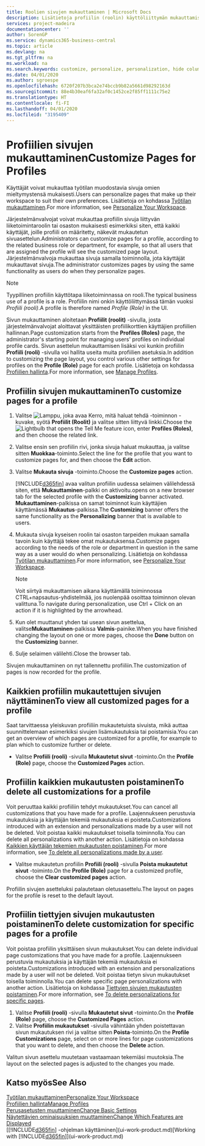 ```yaml
---
title: Roolien sivujen mukauttaminen | Microsoft Docs
description: Lisätietoja profiilin (roolin) käyttöliittymän mukauttamisesta siten, että kaikki käyttäjät, joille kyseinen rooli on määritetty, näkevät mukautetun työtilan.
services: project-madeira
documentationcenter: ''
author: SorenGP
ms.service: dynamics365-business-central
ms.topic: article
ms.devlang: na
ms.tgt_pltfrm: na
ms.workload: na
ms.search.keywords: customize, personalize, personalization, hide columns, remove fields, move fields
ms.date: 04/01/2020
ms.author: sgroespe
ms.openlocfilehash: 6720f207b3bca2e74bccb9b82a5661d98292163d
ms.sourcegitcommit: 88e4b30eaf6fa32af0c1452ce2f85ff1111c75e2
ms.translationtype: HT
ms.contentlocale: fi-FI
ms.lasthandoff: 04/01/2020
ms.locfileid: "3195409"
---
```

# <a name="customize-pages-for-profiles"></a><span data-ttu-id="5c310-103">Profiilien sivujen mukauttaminen</span><span class="sxs-lookup"><span data-stu-id="5c310-103">Customize Pages for Profiles</span></span>
<span data-ttu-id="5c310-104">Käyttäjät voivat mukauttaa työtilan muodostavia sivuja omien mieltymystensä mukaisesti.</span><span class="sxs-lookup"><span data-stu-id="5c310-104">Users can personalize pages that make up their workspace to suit their own preferences.</span></span> <span data-ttu-id="5c310-105">Lisätietoja on kohdassa [Työtilan mukauttaminen](ui-personalization-user.md).</span><span class="sxs-lookup"><span data-stu-id="5c310-105">For more information, see [Personalize Your Workspace](ui-personalization-user.md).</span></span>

<span data-ttu-id="5c310-106">Järjestelmänvalvojat voivat mukauttaa profiilin sivuja liittyvän liiketoimintaroolin tai osaston mukaisesti esimerkiksi siten, että kaikki käyttäjät, joille profiili on määritetty, näkevät mukautetun sivuasettelun.</span><span class="sxs-lookup"><span data-stu-id="5c310-106">Administrators can customize pages for a profile, according to the related business role or department, for example, so that all users that are assigned the profile will see the customized page layout.</span></span> <span data-ttu-id="5c310-107">Järjestelmänvalvoja mukauttaa sivuja samalla toiminnolla, jota käyttäjät mukauttavat sivuja.</span><span class="sxs-lookup"><span data-stu-id="5c310-107">The administrator customizes pages by using the same functionality as users do when they personalize pages.</span></span>

> [!NOTE]
> <span data-ttu-id="5c310-108">Tyypillinen profiilin käyttötapa liiketoiminnassa on rooli.</span><span class="sxs-lookup"><span data-stu-id="5c310-108">The typical business use of a profile is a role.</span></span> <span data-ttu-id="5c310-109">Profiilin nimi onkin käyttöliittymässä tämän vuoksi *Profiili (rooli)*.</span><span class="sxs-lookup"><span data-stu-id="5c310-109">A profile is therefore named *Profile (Role)* in the UI.</span></span>

<span data-ttu-id="5c310-110">Sivun mukauttaminen aloitetaan **Profiilit (roolit)** -sivulla, josta järjestelmänvalvojat aloittavat yksittäisten profiilikorttien käyttäjien profiilien hallinnan.</span><span class="sxs-lookup"><span data-stu-id="5c310-110">Page customization starts from the **Profiles (Roles)** page, the administrator's starting point for managing users' profiles on individual profile cards.</span></span> <span data-ttu-id="5c310-111">Sivun asettelun mukauttamisen lisäksi voi kunkin profiilin **Profiili (rooli)** -sivulla voi hallita useita muita profiilien asetuksia.</span><span class="sxs-lookup"><span data-stu-id="5c310-111">In addition to customizing the page layout, you control various other settings for profiles on the **Profile (Role)** page for each profile.</span></span> <span data-ttu-id="5c310-112">Lisätietoja on kohdassa [Profiilien hallinta](admin-users-profiles-roles.md).</span><span class="sxs-lookup"><span data-stu-id="5c310-112">For more information, see [Manage Profiles](admin-users-profiles-roles.md).</span></span>

## <a name="to-customize-pages-for-a-profile"></a><span data-ttu-id="5c310-113">Profiilin sivujen mukauttaminen</span><span class="sxs-lookup"><span data-stu-id="5c310-113">To customize pages for a profile</span></span>
1. <span data-ttu-id="5c310-114">Valitse ![Lamppu, joka avaa Kerro, mitä haluat tehdä -toiminnon](media/ui-search/search_small.png "Kerro, mitä haluat tehdä") -kuvake, syötä **Profiilit (Roolit)** ja valitse sitten liittyvä linkki.</span><span class="sxs-lookup"><span data-stu-id="5c310-114">Choose the ![Lightbulb that opens the Tell Me feature](media/ui-search/search_small.png "Tell me what you want to do") icon, enter **Profiles (Roles)**, and then choose the related link.</span></span>
2. <span data-ttu-id="5c310-115">Valitse ensin sen profiilin rivi, jonka sivuja haluat mukauttaa, ja valitse sitten **Muokkaa**-toiminto.</span><span class="sxs-lookup"><span data-stu-id="5c310-115">Select the line for the profile that you want to customize pages for, and then choose the **Edit** action.</span></span>
3. <span data-ttu-id="5c310-116">Valitse **Mukauta sivuja** -toiminto.</span><span class="sxs-lookup"><span data-stu-id="5c310-116">Choose the **Customize pages** action.</span></span>

    [!INCLUDE[d365fin](includes/d365fin_md.md)] <span data-ttu-id="5c310-117">avaa valitun profiilin uudessa selaimen välilehdessä siten, että **Mukauttaminen**-palkki on aktivoitu.</span><span class="sxs-lookup"><span data-stu-id="5c310-117">opens on a new browser tab for the selected profile with the **Customizing** banner activated.</span></span> <span data-ttu-id="5c310-118">**Mukauttaminen**-palkissa on samat toiminnot kuin käyttäjien käyttämässä **Mukautus**-palkissa.</span><span class="sxs-lookup"><span data-stu-id="5c310-118">The **Customizing** banner offers the same functionality as the **Personalizing** banner that is available to users.</span></span>

4. <span data-ttu-id="5c310-119">Mukauta sivuja kyseisen roolin tai osaston tarpeiden mukaan samalla tavoin kuin käyttäjä tekee omat mukautuksensa.</span><span class="sxs-lookup"><span data-stu-id="5c310-119">Customize pages according to the needs of the role or department in question in the same way as a user would do when personalizing.</span></span> <span data-ttu-id="5c310-120">Lisätietoja on kohdassa [Työtilan mukauttaminen](ui-personalization-user.md).</span><span class="sxs-lookup"><span data-stu-id="5c310-120">For more information, see [Personalize Your Workspace](ui-personalization-user.md).</span></span>

    > [!NOTE]
    > <span data-ttu-id="5c310-121">Voit siirtyä mukauttamisen aikana käyttämällä toiminnossa CTRL+napsautus-yhdistelmää, jos nuolenpää osoittaa toiminnon olevan valittuna.</span><span class="sxs-lookup"><span data-stu-id="5c310-121">To navigate during personalization, use Ctrl + Click on an action if it is highlighted by the arrowhead.</span></span>

5. <span data-ttu-id="5c310-122">Kun olet muuttanut yhden tai usean sivun asettelua, valitse**Mukauttaminen**-palkissa **Valmis**-painike.</span><span class="sxs-lookup"><span data-stu-id="5c310-122">When you have finished changing the layout on one or more pages, choose the **Done** button on the **Customizing** banner.</span></span>
6. <span data-ttu-id="5c310-123">Sulje selaimen välilehti.</span><span class="sxs-lookup"><span data-stu-id="5c310-123">Close the browser tab.</span></span>

<span data-ttu-id="5c310-124">Sivujen mukauttaminen on nyt tallennettu profiiliin.</span><span class="sxs-lookup"><span data-stu-id="5c310-124">The customization of pages is now recorded for the profile.</span></span>

## <a name="to-view-all-customized-pages-for-a-profile"></a><span data-ttu-id="5c310-125">Kaikkien profiilin mukautettujen sivujen näyttäminen</span><span class="sxs-lookup"><span data-stu-id="5c310-125">To view all customized pages for a profile</span></span>
<span data-ttu-id="5c310-126">Saat tarvittaessa yleiskuvan profiiliin mukautetuista sivuista, mikä auttaa suunnittelemaan esimerkiksi sivujen lisämukautuksia tai poistamisia.</span><span class="sxs-lookup"><span data-stu-id="5c310-126">You can get an overview of which pages are customized for a profile, for example to plan which to customize further or delete.</span></span>

- <span data-ttu-id="5c310-127">Valitse **Profiili (rooli)** -sivulla **Mukautetut sivut** -toiminto.</span><span class="sxs-lookup"><span data-stu-id="5c310-127">On the **Profile (Role)** page, choose the **Customized Pages** action.</span></span>

## <a name="to-delete-all-customizations-for-a-profile"></a><span data-ttu-id="5c310-128">Profiilin kaikkien mukautusten poistaminen</span><span class="sxs-lookup"><span data-stu-id="5c310-128">To delete all customizations for a profile</span></span>
<span data-ttu-id="5c310-129">Voit peruuttaa kaikki profiiliin tehdyt mukautukset.</span><span class="sxs-lookup"><span data-stu-id="5c310-129">You can cancel all customizations that you have made for a profile.</span></span> <span data-ttu-id="5c310-130">Laajennukseen perustuvia mukautuksia ja käyttäjän tekemiä mukautuksia ei poisteta.</span><span class="sxs-lookup"><span data-stu-id="5c310-130">Customizations introduced with an extension and personalizations made by a user will not be deleted.</span></span> <span data-ttu-id="5c310-131">Voit poistaa kaikki mukautukset toisella toiminnolla.</span><span class="sxs-lookup"><span data-stu-id="5c310-131">You can delete all personalizations with another action.</span></span> <span data-ttu-id="5c310-132">Lisätietoja on kohdassa [Kaikkien käyttäjän tekemien mukautusten poistaminen](admin-users-profiles-roles.md#to-delete-all-personalizations-made-by-a-user).</span><span class="sxs-lookup"><span data-stu-id="5c310-132">For more information, see [To delete all personalizations made by a user](admin-users-profiles-roles.md#to-delete-all-personalizations-made-by-a-user).</span></span>

- <span data-ttu-id="5c310-133">Valitse mukautetun profiilin **Profiili (rooli)** -sivulla **Poista mukautetut sivut** -toiminto.</span><span class="sxs-lookup"><span data-stu-id="5c310-133">On the **Profile (Role)** page for a customized profile, choose the **Clear customized pages** action.</span></span>

<span data-ttu-id="5c310-134">Profiilin sivujen asetteluksi palautetaan oletusasettelu.</span><span class="sxs-lookup"><span data-stu-id="5c310-134">The layout on pages for the profile is reset to the default layout.</span></span>  

## <a name="to-delete-customization-for-specific-pages-for-a-profile"></a><span data-ttu-id="5c310-135">Profiilin tiettyjen sivujen mukautusten poistaminen</span><span class="sxs-lookup"><span data-stu-id="5c310-135">To delete customization for specific pages for a profile</span></span>
<span data-ttu-id="5c310-136">Voit poistaa profiilin yksittäisen sivun mukautukset.</span><span class="sxs-lookup"><span data-stu-id="5c310-136">You can delete individual page customizations that you have made for a profile.</span></span> <span data-ttu-id="5c310-137">Laajennukseen perustuvia mukautuksia ja käyttäjän tekemiä mukautuksia ei poisteta.</span><span class="sxs-lookup"><span data-stu-id="5c310-137">Customizations introduced with an extension and personalizations made by a user will not be deleted.</span></span> <span data-ttu-id="5c310-138">Voit poistaa tietyn sivun mukautukset toisella toiminnolla.</span><span class="sxs-lookup"><span data-stu-id="5c310-138">You can delete specific page personalizations with another action.</span></span> <span data-ttu-id="5c310-139">Lisätietoja on kohdassa [Tiettyjen sivujen mukautusten poistaminen](admin-users-profiles-roles.md#to-delete-personalizations-for-specific-pages).</span><span class="sxs-lookup"><span data-stu-id="5c310-139">For more information, see [To delete personalizations for specific pages](admin-users-profiles-roles.md#to-delete-personalizations-for-specific-pages).</span></span>

1. <span data-ttu-id="5c310-140">Valitse **Profiili (rooli)** -sivulla **Mukautetut sivut** -toiminto.</span><span class="sxs-lookup"><span data-stu-id="5c310-140">On the **Profile (Role)** page, choose the **Customized Pages** action.</span></span>
2. <span data-ttu-id="5c310-141">Valitse **Profiilin mukautukset** -sivulla vähintään yhden poistettavan sivun mukautuksen rivi ja valitse sitten **Poista**-toiminto.</span><span class="sxs-lookup"><span data-stu-id="5c310-141">On the **Profile Customizations** page, select on or more lines for page customizations that you want to delete, and then choose the **Delete** action.</span></span>

<span data-ttu-id="5c310-142">Valitun sivun asettelu muutetaan vastaamaan tekemiäsi muutoksia.</span><span class="sxs-lookup"><span data-stu-id="5c310-142">The layout on the selected pages is adjusted to the changes you made.</span></span>

## <a name="see-also"></a><span data-ttu-id="5c310-143">Katso myös</span><span class="sxs-lookup"><span data-stu-id="5c310-143">See Also</span></span>
[<span data-ttu-id="5c310-144">Työtilan mukauttaminen</span><span class="sxs-lookup"><span data-stu-id="5c310-144">Personalize Your Workspace</span></span>](ui-personalization-user.md)  
[<span data-ttu-id="5c310-145">Profiilien hallinta</span><span class="sxs-lookup"><span data-stu-id="5c310-145">Manage Profiles</span></span>](admin-users-profiles-roles.md)  
[<span data-ttu-id="5c310-146">Perusasetusten muuttaminen</span><span class="sxs-lookup"><span data-stu-id="5c310-146">Change Basic Settings</span></span>](ui-change-basic-settings.md)  
[<span data-ttu-id="5c310-147">Näytettävien ominaisuuksien muuttaminen</span><span class="sxs-lookup"><span data-stu-id="5c310-147">Change Which Features are Displayed</span></span>](ui-experiences.md)  
<span data-ttu-id="5c310-148">[[!INCLUDE[d365fin](includes/d365fin_md.md)] -ohjelman käyttäminen](ui-work-product.md)</span><span class="sxs-lookup"><span data-stu-id="5c310-148">[Working with [!INCLUDE[d365fin](includes/d365fin_md.md)]](ui-work-product.md)</span></span>  

